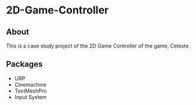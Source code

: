 # 2D-Game-Controller
## About
This is a case study project of the 2D Game Controller of the game, Celeste.

## Packages
* URP
* Cinemachine
* TextMeshPro
* Input System

